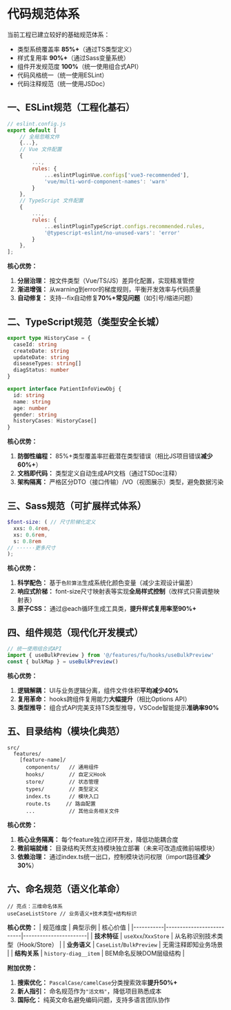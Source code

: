 # 代码规范体系
当前工程已建立较好的基础规范体系：
- 类型系统覆盖率 **85%+**（通过TS类型定义）
- 样式复用率 **90%+**（通过Sass变量系统）
- 组件开发规范度 **100%**（统一使用组合式API）
- 代码风格统一（统一使用ESLint）
- 代码注释规范（统一使用JSDoc）

## 一、ESLint规范（工程化基石）
```javascript
// eslint.config.js
export default [
	// 全局忽略文件
	{...},
	// Vue 文件配置
	{
		...,
		rules: {
			...eslintPluginVue.configs['vue3-recommended'],
			'vue/multi-word-component-names': 'warn'
		}
	},
	// TypeScript 文件配置
	{
		...,
		rules: {
			...eslintPluginTypeScript.configs.recommended.rules,
			'@typescript-eslint/no-unused-vars': 'error'
		}
	},
];
```
**核心优势：**
1. **分层治理：** 按文件类型（Vue/TS/JS）差异化配置，实现精准管控
2. **渐进增强：** 从warning到error的梯度规则，平衡开发效率与代码质量
3. **自动修复：** 支持--fix自动修复**70%+常见问题**（如引号/缩进问题）

## 二、TypeScript规范（类型安全长城）
```typescript
export type HistoryCase = {
  caseId: string
  createDate: string
  updateDate: string
  diseaseTypes: string[]
  diagStatus: number
}

export interface PatientInfoViewObj {
  id: string
  name: string
  age: number
  gender: string
  historyCases: HistoryCase[]
}
```
**核心优势：**
1. **防御性编程：** 85%+类型覆盖率拦截潜在类型错误（相比JS项目错误**减少60%+**）
2. **文档即代码：** 类型定义自动生成API文档（通过TSDoc注释）
3. **架构隔离：** 严格区分DTO（接口传输）/VO（视图展示）类型，避免数据污染

## 三、Sass规范（可扩展样式体系）
```scss
$font-size: ( // 尺寸阶梯化定义
  xxs: 0.4rem,
  xs: 0.6rem,
  s: 0.8rem
// ······更多尺寸
);
```
**核心优势：**
1. **科学配色：** 基于`色阶算法`生成系统化颜色变量（减少主观设计偏差）
2. **响应式阶梯：** font-size尺寸映射表等实现**全局样式控制**（改样式只需调整映射表）
3. **原子CSS：** 通过@each循环生成工具类，**提升样式复用率至90%+**

## 四、组件规范（现代化开发模式）
```typescript
// 统一使用组合式API
import { useBulkPreview } from '@/features/fu/hooks/useBulkPreview'
const { bulkMap } = useBulkPreview()
```
**核心优势：**
1. **逻辑解耦：** UI与业务逻辑分离，组件文件体积**平均减少40%**
2. **复用革命：** hooks跨组件复用能力**大幅提升**（相比Options API）
3. **类型推导：** 组合式API完美支持TS类型推导，VSCode智能提示**准确率90%**

## 五、目录结构（模块化典范）
```
src/
  features/
    [feature-name]/
      components/   // 通用组件
      hooks/        // 自定义Hook
      store/        // 状态管理
      types/        // 类型定义
      index.ts      // 模块入口
      route.ts     // 路由配置
      ...           // 其他业务相关文件

```
**核心优势：**
1. **核心业务隔离：** 每个feature独立闭环开发，降低功能耦合度
2. **微前端就绪：** 目录结构天然支持模块独立部署（未来可改造成微前端模块）
3. **依赖治理：** 通过index.ts统一出口，控制模块访问权限（import路径**减少30%**）

## 六、命名规范（语义化革命）
```
// 亮点：三维命名体系
useCaseListStore // 业务语义+技术类型+结构标识
```
**核心优势：**
| 规范维度      | 典型示例                     | 核心价值                  |
|-----------|--------------------------|-----------------------|
| **技术特征**  | `useXxx`/`XxxStore`      | 从名称识别技术类型（Hook/Store） |
| **业务语义**	 | `CaseList`/`BulkPreview` | 	无需注释即知业务场景           |
| **结构关系**	 | `history-diag__item`     | 	BEM命名反映DOM层级结构       |

**附加优势：**
1. **搜索优化：** `PascalCase/camelCase`分类搜索效率**提升50%+**
2. **新人指引：** 命名规范作为`"活文档"`，降低项目熟悉成本
3. **国际化：** 纯英文命名避免编码问题，支持多语言团队协作
